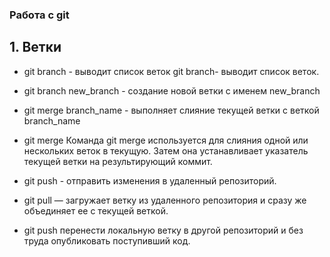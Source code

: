 ### Работа с git
 ## 1. Ветки
 * git branch - выводит список веток
 git branch- выводит список веток.
 * git branch new_branch - создание новой ветки с именем new_branch
 * git merge branch_name - выполняет слияние текущей ветки с веткой branch_name
 
* git merge
Команда git merge используется для слияния одной или нескольких веток в текущую. Затем она устанавливает указатель текущей ветки на результирующий коммит.

* git push - отправить изменения в удаленный репозиторий.

* git pull — загружает ветку из удаленного репозитория и сразу же объединяет ее с текущей веткой.

* git push перенести локальную ветку в другой репозиторий и без труда опубликовать поступивший код.